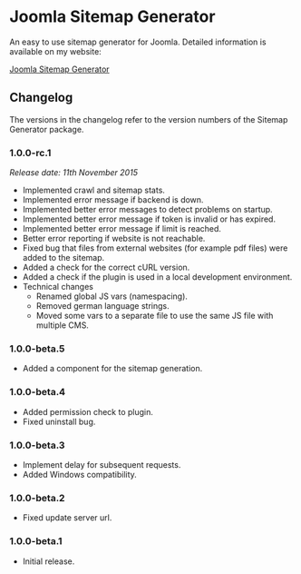 # Joomla Sitemap Generator
An easy to use sitemap generator for Joomla. Detailed information is available on my website:

[Joomla Sitemap Generator](https://www.marcobeierer.com/joomla-extensions/sitemap-generator)

## Changelog
The versions in the changelog refer to the version numbers of the Sitemap Generator package.

### 1.0.0-rc.1
*Release date: 11th November 2015*

* Implemented crawl and sitemap stats.
* Implemented error message if backend is down.
* Implemented better error messages to detect problems on startup.
* Implemented better error message if token is invalid or has expired.
* Implemented better error message if limit is reached.
* Better error reporting if website is not reachable.
* Fixed bug that files from external websites (for example pdf files) were added to the sitemap.
* Added a check for the correct cURL version.
* Added a check if the plugin is used in a local development environment.
* Technical changes
	* Renamed global JS vars (namespacing).
	* Removed german language strings.
	* Moved some vars to a separate file to use the same JS file with multiple CMS.

### 1.0.0-beta.5
- Added a component for the sitemap generation.

### 1.0.0-beta.4
- Added permission check to plugin.
- Fixed uninstall bug.

### 1.0.0-beta.3
- Implement delay for subsequent requests.
- Added Windows compatibility.

### 1.0.0-beta.2
- Fixed update server url.

### 1.0.0-beta.1
- Initial release.
